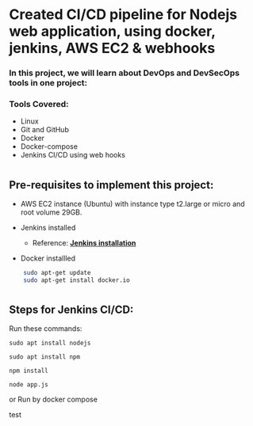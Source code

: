 # Created CI/CD pipeline for Nodejs web application, using docker, jenkins, AWS EC2 & webhooks

### In this project, we will learn about  DevOps and DevSecOps tools in one project:

### Tools Covered:
-  Linux
-  Git and GitHub
-  Docker
-  Docker-compose
-  Jenkins CI/CD using web hooks
#

## Pre-requisites to implement this project:

-  AWS EC2 instance (Ubuntu) with instance type t2.large or micro and root volume 29GB.

-  Jenkins installed <br>
    - Reference: <b><a href="https://www.jenkins.io/doc/book/installing/linux/#long-term-support-release"><u> Jenkins installation </a></u></b>

-  Docker installled
```bash
    sudo apt-get update
    sudo apt-get install docker.io
```

#
## Steps for Jenkins CI/CD:

Run these commands:


`sudo apt install nodejs`


`sudo apt install npm`


`npm install`

`node app.js`

or Run by docker compose

test

